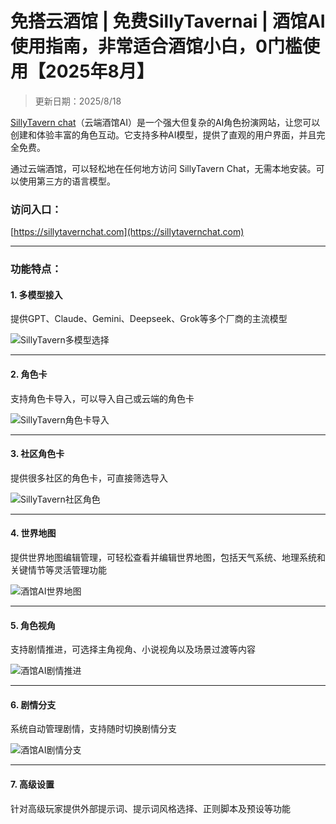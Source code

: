 # 免搭云酒馆 | 免费SillyTavernai | 酒馆AI使用指南，非常适合酒馆小白，0门槛使用【2025年8月】

> 更新日期：2025/8/18 

[SillyTavern chat](https://sillytavernchat.com/)（云端酒馆AI）是一个强大但复杂的AI角色扮演网站，让您可以创建和体验丰富的角色互动。它支持多种AI模型，提供了直观的用户界面，并且完全免费。

通过云端酒馆，可以轻松地在任何地方访问 SillyTavern Chat，无需本地安装。可以使用第三方的语言模型。

### 访问入口：
[https://sillytavernchat.com](https://sillytavernchat.com)

---

### 功能特点：
#### 1. 多模型接入
提供GPT、Claude、Gemini、Deepseek、Grok等多个厂商的主流模型  

![SillyTavern多模型选择](https://github.com/user-attachments/assets/dfde0117-041a-471c-b0dc-8b06c07432c7)

---

#### 2. 角色卡
支持角色卡导入，可以导入自己或云端的角色卡  

![SillyTavern角色卡导入](https://github.com/user-attachments/assets/099c2688-9ebb-4457-a222-aea5e3509f8b)

---

#### 3. 社区角色卡
提供很多社区的角色卡，可直接筛选导入  

![SillyTavern社区角色](https://github.com/user-attachments/assets/5d151646-2b21-4fc3-a37e-8a6e7fa07883)

---

#### 4. 世界地图
提供世界地图编辑管理，可轻松查看并编辑世界地图，包括天气系统、地理系统和关键情节等灵活管理功能  

![酒馆AI世界地图](https://github.com/user-attachments/assets/804339df-0f19-4b69-8abf-052bce345410)

---

#### 5. 角色视角
支持剧情推进，可选择主角视角、小说视角以及场景过渡等内容  

![酒馆AI剧情推进](https://github.com/user-attachments/assets/b48c398a-5313-49b5-89b3-f65dd1a77b86)

---

#### 6. 剧情分支
系统自动管理剧情，支持随时切换剧情分支  

![酒馆AI剧情分支](https://github.com/user-attachments/assets/ef9bdc2b-30bc-4d9a-8f41-f2bd25644bd7)

---

#### 7. 高级设置
针对高级玩家提供外部提示词、提示词风格选择、正则脚本及预设等功能

